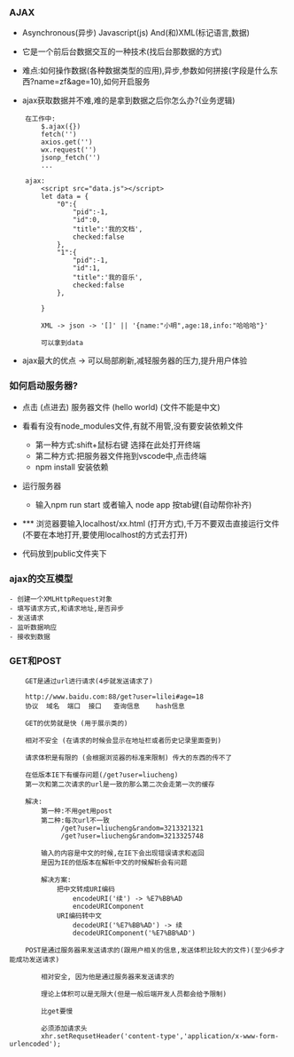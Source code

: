 ### AJAX
- Asynchronous(异步) Javascript(js) And(和)XML(标记语言,数据)

- 它是一个前后台数据交互的一种技术(找后台那数据的方式)

- 难点:如何操作数据(各种数据类型的应用),异步,参数如何拼接(字段是什么东西?name=zf&age=10),如何开启服务

- ajax获取数据并不难,难的是拿到数据之后你怎么办?(业务逻辑)

```
    在工作中:
        $.ajax({})
        fetch('')
        axios.get('')
        wx.request('')
        jsonp_fetch('')
        ...

    ajax: 
        <script src="data.js"></script> 
        let data = {
            "0":{
                "pid":-1,
                "id":0,
                "title":'我的文档',
                checked:false
            },
            "1":{
                "pid":-1,
                "id":1,
                "title":'我的音乐',
                checked:false
            },

        }

        XML -> json -> '[]' || '{name:"小明",age:18,info:"哈哈哈"}'

        可以拿到data
```

- ajax最大的优点 -> 可以局部刷新,减轻服务器的压力,提升用户体验

### 如何启动服务器?

- 点击 (点进去) 服务器文件 (hello world) (文件不能是中文)
- 看看有没有node_modules文件,有就不用管,没有要安装依赖文件
    - 第一种方式:shift+鼠标右键 选择在此处打开终端
    - 第二种方式:把服务器文件拖到vscode中,点击终端
    - npm install 安装依赖

- 运行服务器
    - 输入npm run start 或者输入 node app 按tab键(自动帮你补齐)
- *** 浏览器要输入localhost/xx.html (打开方式),千万不要双击直接运行文件(不要在本地打开,要使用localhost的方式去打开)
- 代码放到public文件夹下

### ajax的交互模型
    - 创建一个XMLHttpRequest对象
    - 填写请求方式,和请求地址,是否异步
    - 发送请求
    - 监听数据响应
    - 接收到数据

### GET和POST
```
    GET是通过url进行请求(4步就发送请求了)

    http://www.baidu.com:88/get?user=lilei#age=18
    协议  域名  端口  接口   查询信息    hash信息

    GET的优势就是快 (用于展示类的)

    相对不安全 (在请求的时候会显示在地址栏或者历史记录里面查到)

    请求体积是有限的 (会根据浏览器的标准来限制) 传大的东西的传不了

    在低版本IE下有缓存问题(/get?user=liucheng)
    第一次和第二次请求的url是一致的那么第二次会走第一次的缓存

    解决:
        第一种:不用get用post
        第二种:每次url不一致
             /get?user=liucheng&random=3213321321
             /get?user=liucheng&random=3213325748
        
        输入的内容是中文的时候,在IE下会出现错误请求和返回
        是因为IE的低版本在解析中文的时候解析会有问题

        解决方案:
            把中文转成URI编码
                encodeURI('续') -> %E7%BB%AD
                encodeURIComponent
            URI编码转中文
                decodeURI('%E7%BB%AD') -> 续
                decodeURIComponent('%E7%BB%AD')

    POST是通过服务器来发送请求的(跟用户相关的信息,发送体积比较大的文件)(至少6步才能成功发送请求)

        相对安全, 因为他是通过服务器来发送请求的

        理论上体积可以是无限大(但是一般后端开发人员都会给予限制)

        比get要慢

        必须添加请求头
        xhr.setRequsetHeader('content-type','application/x-www-form-urlencoded');
```